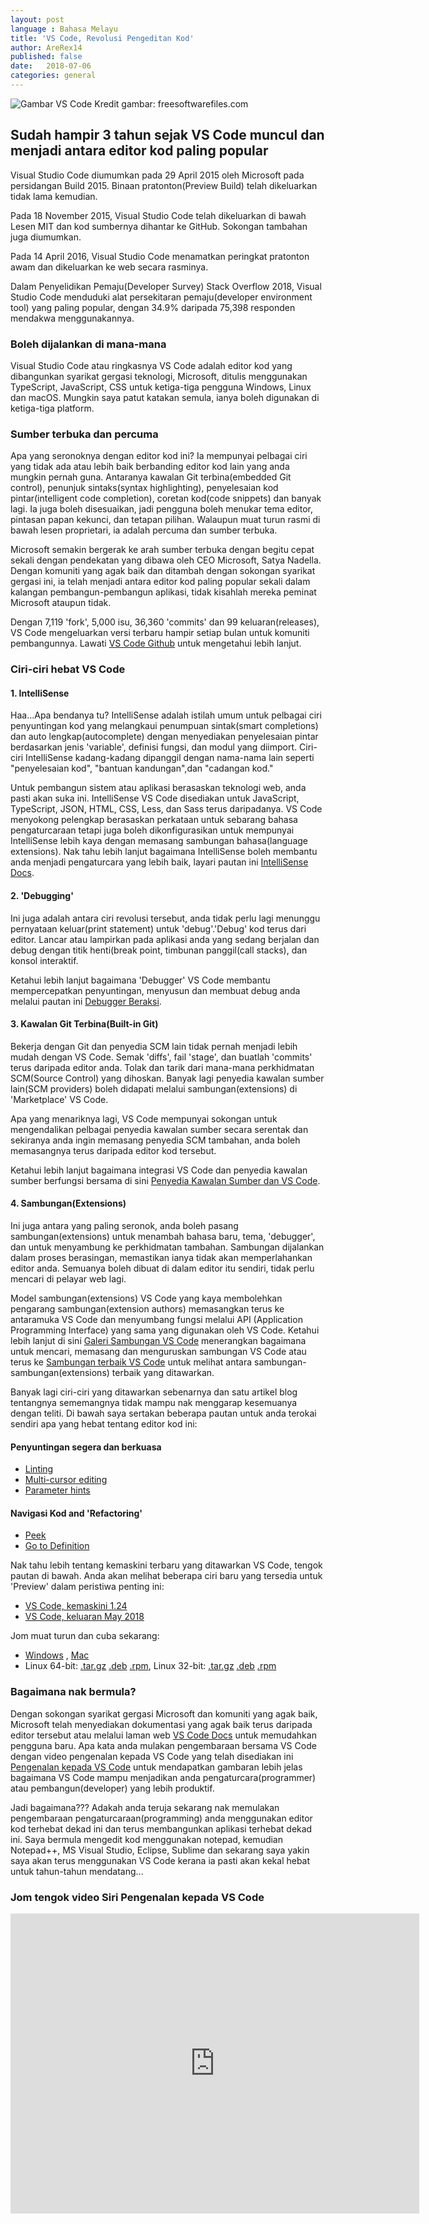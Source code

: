 ```yaml
---
layout: post
language : Bahasa Melayu
title: 'VS Code, Revolusi Pengeditan Kod'
author: AreRex14
published: false
date:   2018-07-06
categories: general
---
```

![Gambar VS Code](/assets/img/vscode3-copyrighted-freesoftwarefiles.jpg)
Kredit gambar: freesoftwarefiles.com

## Sudah hampir 3 tahun sejak VS Code muncul dan menjadi antara editor kod paling popular

Visual Studio Code diumumkan pada 29 April 2015 oleh Microsoft pada persidangan Build 2015. Binaan pratonton(Preview Build) telah dikeluarkan tidak lama kemudian.

Pada 18 November 2015, Visual Studio Code telah dikeluarkan di bawah Lesen MIT dan kod sumbernya dihantar ke GitHub. Sokongan tambahan juga diumumkan.

Pada 14 April 2016, Visual Studio Code menamatkan peringkat pratonton awam dan dikeluarkan ke web secara rasminya.


Dalam Penyelidikan Pemaju(Developer Survey) Stack Overflow 2018, Visual Studio Code menduduki alat persekitaran pemaju(developer environment tool) yang paling popular, dengan 34.9% daripada 75,398 responden mendakwa menggunakannya.

### Boleh dijalankan di mana-mana
Visual Studio Code atau ringkasnya VS Code adalah editor kod yang dibangunkan syarikat gergasi teknologi, Microsoft, ditulis menggunakan TypeScript, JavaScript, CSS untuk ketiga-tiga pengguna Windows, Linux dan macOS. Mungkin saya patut katakan semula, ianya boleh digunakan di ketiga-tiga platform. 

<!--more-->

### Sumber terbuka dan percuma
Apa yang seronoknya dengan editor kod ini? Ia mempunyai pelbagai ciri yang tidak ada atau lebih baik berbanding editor kod lain yang anda mungkin pernah guna. Antaranya kawalan Git terbina(embedded Git control), penunjuk sintaks(syntax highlighting), penyelesaian kod pintar(intelligent code completion), coretan kod(code snippets) dan banyak lagi. Ia juga boleh disesuaikan, jadi pengguna boleh menukar tema editor, pintasan papan kekunci, dan tetapan pilihan. Walaupun muat turun rasmi di bawah lesen proprietari, ia adalah percuma dan sumber terbuka. 

Microsoft semakin bergerak ke arah sumber terbuka dengan begitu cepat sekali dengan pendekatan yang dibawa oleh CEO Microsoft, Satya Nadella. Dengan komuniti yang agak baik dan ditambah dengan sokongan syarikat gergasi ini, ia telah menjadi antara editor kod paling popular sekali dalam kalangan pembangun-pembangun aplikasi, tidak kisahlah mereka peminat Microsoft ataupun tidak.

Dengan 7,119 'fork', 5,000 isu, 36,360 'commits' dan 99 keluaran(releases), VS Code mengeluarkan versi terbaru hampir setiap bulan untuk komuniti pembangunnya. Lawati [VS Code Github](https://github.com/Microsoft/vscode) untuk mengetahui lebih lanjut.

### Ciri-ciri hebat VS Code

#### 1. IntelliSense

Haa...Apa bendanya tu? IntelliSense adalah istilah umum untuk pelbagai ciri penyuntingan kod yang melangkaui penumpuan sintak(smart completions) dan auto lengkap(autocomplete) dengan menyediakan penyelesaian pintar berdasarkan jenis 'variable', definisi fungsi, dan modul yang diimport. Ciri-ciri IntelliSense kadang-kadang dipanggil dengan nama-nama lain seperti "penyelesaian kod", "bantuan kandungan",dan "cadangan kod."

Untuk pembangun sistem atau aplikasi berasaskan teknologi web, anda pasti akan suka ini. IntelliSense VS Code disediakan untuk JavaScript, TypeScript, JSON, HTML, CSS, Less, dan Sass terus daripadanya. VS Code menyokong pelengkap berasaskan perkataan untuk sebarang bahasa pengaturcaraan tetapi juga boleh dikonfigurasikan untuk mempunyai IntelliSense lebih kaya dengan memasang sambungan bahasa(language extensions). Nak tahu lebih lanjut bagaimana IntelliSense boleh membantu anda menjadi pengaturcara yang lebih baik, layari pautan ini [IntelliSense Docs](https://code.visualstudio.com/docs/editor/intellisense).

#### 2. 'Debugging'

Ini juga adalah antara ciri revolusi tersebut, anda tidak perlu lagi menunggu pernyataan keluar(print statement) untuk 'debug'.'Debug' kod terus dari editor. Lancar atau lampirkan pada aplikasi anda yang sedang berjalan dan debug dengan titik henti(break point, timbunan panggil(call stacks), dan konsol interaktif.

Ketahui lebih lanjut bagaimana 'Debugger' VS Code membantu mempercepatkan penyuntingan, menyusun dan membuat debug anda melalui pautan ini [Debugger Beraksi](https://code.visualstudio.com/docs/editor/debugging).

#### 3. Kawalan Git Terbina(Built-in Git)

Bekerja dengan Git dan penyedia SCM lain tidak pernah menjadi lebih mudah dengan VS Code. Semak 'diffs', fail 'stage', dan buatlah 'commits' terus daripada editor anda. Tolak dan tarik dari mana-mana perkhidmatan SCM(Source Control) yang dihoskan. Banyak lagi penyedia kawalan sumber lain(SCM providers) boleh didapati melalui sambungan(extensions) di 'Marketplace' VS Code. 

Apa yang menariknya lagi, VS Code mempunyai sokongan untuk mengendalikan pelbagai penyedia kawalan sumber secara serentak dan sekiranya anda ingin memasang penyedia SCM tambahan, anda boleh memasangnya terus daripada editor kod tersebut.

Ketahui lebih lanjut bagaimana integrasi VS Code dan penyedia kawalan sumber berfungsi bersama di sini [Penyedia Kawalan Sumber dan VS Code](https://code.visualstudio.com/docs/editor/versioncontrol).

#### 4. Sambungan(Extensions)

Ini juga antara yang paling seronok, anda boleh pasang sambungan(extensions) untuk menambah bahasa baru, tema, 'debugger', dan untuk menyambung ke perkhidmatan tambahan. Sambungan dijalankan dalam proses berasingan, memastikan ianya tidak akan memperlahankan editor anda. Semuanya boleh dibuat di dalam editor itu sendiri, tidak perlu mencari di pelayar web lagi.

Model sambungan(extensions) VS Code yang kaya membolehkan pengarang sambungan(extension authors) memasangkan terus ke antaramuka VS Code dan menyumbang fungsi melalui API (Application Programming Interface) yang sama yang digunakan oleh VS Code. Ketahui lebih lanjut di sini [Galeri Sambungan VS Code](https://code.visualstudio.com/docs/editor/extension-gallery) menerangkan bagaimana untuk mencari, memasang dan menguruskan sambungan VS Code atau terus ke [Sambungan terbaik VS Code](https://code.visualstudio.com/docs#top-extensions) untuk melihat antara sambungan-sambungan(extensions) 
terbaik yang ditawarkan.

Banyak lagi ciri-ciri yang ditawarkan sebenarnya dan satu artikel blog tentangnya sememangnya tidak mampu nak menggarap kesemuanya dengan teliti. Di bawah saya sertakan beberapa pautan untuk anda terokai sendiri apa yang hebat tentang editor kod ini:
#### Penyuntingan segera dan berkuasa
- [Linting](https://code.visualstudio.com/docs/languages/javascript#_linters)
- [Multi-cursor editing](https://code.visualstudio.com/docs/editor/codebasics#_multiple-selections-multicursor)
- [Parameter hints](https://code.visualstudio.com/docs/editor/intellisense#_intellisense-features)

#### Navigasi Kod and 'Refactoring'
- [Peek](https://code.visualstudio.com/docs/editor/editingevolved#_peek)
- [Go to Definition](https://code.visualstudio.com/docs/editor/editingevolved#_go-to-definition)

Nak tahu lebih tentang kemaskini terbaru yang ditawarkan VS Code, tengok pautan di bawah. Anda akan melihat beberapa ciri baru yang tersedia untuk 'Preview' dalam peristiwa penting ini:
- [VS Code, kemaskini 1.24](https://code.visualstudio.com/updates/v1_24)
- [VS Code, keluaran May 2018](https://www.youtube.com/watch?v=KdxigzrbCI0)

Jom muat turun dan cuba sekarang:
 - [Windows](https://vscode-update.azurewebsites.net/1.24.1/win32-x64/stable) , [Mac](https://vscode-update.azurewebsites.net/1.24.1/darwin/stable)  
 - Linux 64-bit: [.tar.gz](https://vscode-update.azurewebsites.net/1.24.1/linux-x64/stable) [.deb](https://vscode-update.azurewebsites.net/1.24.1/linux-deb-x64/stable) [.rpm](https://vscode-update.azurewebsites.net/1.24.1/linux-rpm-x64/stable), Linux 32-bit: [.tar.gz](https://vscode-update.azurewebsites.net/1.24.1/linux-ia32/stable) [.deb](https://vscode-update.azurewebsites.net/1.24.1/linux-deb-ia32/stable) [.rpm](https://vscode-update.azurewebsites.net/1.24.1/linux-rpm-ia32/stable)

### Bagaimana nak bermula?

Dengan sokongan syarikat gergasi Microsoft dan komuniti yang agak baik, Microsoft telah menyediakan dokumentasi yang agak baik terus daripada editor tersebut atau melalui laman web [VS Code Docs](https://code.visualstudio.com/docs) untuk memudahkan pengguna baru. Apa kata anda mulakan pengembaraan bersama VS Code dengan video pengenalan kepada VS Code yang telah disediakan ini [Pengenalan kepada VS Code](https://code.visualstudio.com/docs/getstarted/introvideos) untuk mendapatkan gambaran lebih jelas bagaimana VS Code mampu menjadikan anda pengaturcara(programmer) atau pembangun(developer) yang lebih produktif. 

Jadi bagaimana??? Adakah anda teruja sekarang nak memulakan pengembaraan pengaturcaraan(programming) anda menggunakan editor kod terhebat dekad ini dan terus membangunkan aplikasi terhebat dekad ini. Saya bermula mengedit kod menggunakan notepad, kemudian Notepad++, MS Visual Studio, Eclipse, Sublime dan sekarang saya yakin saya akan terus menggunakan VS Code kerana ia pasti akan kekal hebat untuk tahun-tahun mendatang...

### Jom tengok video Siri Pengenalan kepada VS Code

<iframe width="654" height="480" src="https://www.youtube.com/embed/SYRwSyjD8oI?list=PLj6YeMhvp2S5UgiQnBfvD7XgOMKs3O_G6" frameborder="0" allow="autoplay; encrypted-media" allowfullscreen alt="Video Siri Pengenalan VS Code"></iframe>